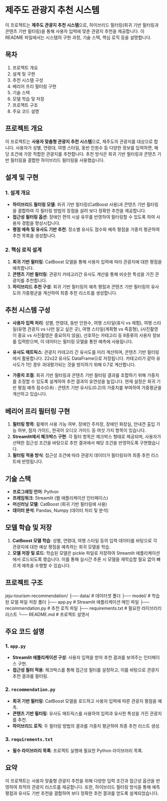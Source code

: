 # 제주도 관광지 추천 시스템

이 프로젝트는 **제주도 관광지 추천 시스템**으로, 하이브리드 필터링(회귀 기반 필터링과 콘텐츠 기반 필터링)을 통해 사용자 입력에 맞춘 관광지 추천을 제공합니다. 이 README 파일에서는 시스템의 구현 과정, 기술 스택, 핵심 로직 등을 설명합니다.

## 목차
1. 프로젝트 개요
2. 설계 및 구현
3. 추천 시스템 구성
4. 베리어 프리 필터링 구현
5. 기술 스택
6. 모델 학습 및 저장
7. 프로젝트 구조
8. 주요 코드 설명

## 프로젝트 개요

이 프로젝트는 **사용자 맞춤형 관광지 추천 시스템**으로, 제주도의 관광지를 대상으로 합니다. 사용자가 성별, 연령대, 여행 스타일, 동반 인원수 등 다양한 정보를 입력하면, 해당 조건에 가장 적합한 관광지를 추천합니다. 추천 방식은 회귀 기반 필터링과 콘텐츠 기반 필터링을 결합한 하이브리드 필터링을 사용했습니다.

## 설계 및 구현

### 1. 설계 개요

- **하이브리드 필터링 모델**: 회귀 기반 필터링(CatBoost 사용)과 콘텐츠 기반 필터링을 결합하여 각 필터링 방법의 장점을 살려 보다 정확한 추천을 제공합니다.
- **접근성 필터링 옵션**: 장애인 편의 시설 유무를 반영하여 필터링할 수 있도록 하여 사용자 경험을 향상시킵니다.
- **평점 예측 및 유사도 기반 추천**: 장소별 유사도 점수와 예측 평점을 가중치 평균하여 추천 목록을 생성합니다.

### 2. 핵심 로직 설계

1. **회귀 기반 필터링**: CatBoost 모델을 통해 사용자 입력에 따라 관광지에 대한 평점을 예측합니다.
2. **콘텐츠 기반 필터링**: 관광지 카테고리간 유사도 계산을 통해 비슷한 특성을 가진 관광지를 추천합니다.
3. **하이브리드 추천 구성**: 회귀 기반 필터링의 예측 평점과 콘텐츠 기반 필터링의 유사도의 가중평균을 계산하여 최종 추천 리스트를 생성합니다.

## 추천 시스템 구성

- **사용자 입력 처리**: 성별, 연령대, 동반 인원수, 여행 스타일(휴식 vs 체험), 여행 스타일(유명 관광지 vs 나만 알고 싶은 곳), 여행 스타일(계획형 vs 즉흥형), (사진촬영이 중요 vs 사진촬영은 중요하지 않음), 선호하는 카테고리 등 8종류의 사용자 정보를 입력받으며, 이 데이터는 필터링 모델을 통한 예측에 사용됩니다.

- **유사도 매트릭스**: 관광지 카테고리 간 유사도를 미리 계산하여, 콘텐츠 기반 필터링에서 활용합니다. 22x22 유사도 DataFrame으로 저장됩니다. 카테고리가 같아 유사도가 1인 경우 과대평가되는 것을 방지하기 위해 0.7로 계산합니다.
- **가중치 조절**: 회귀 기반 필터링과 콘텐츠 기반 필터링 결과를 조합하기 위해 가중치를 조정할 수 있도록 설계하여 추천 결과의 유연성을 높입니다. 현재 설정은 회귀 기반 평점 예측 점수(0.8) : 콘텐츠 기반 유사도(0.2)의 가중치를 부여하여 가중평균을 계산하고 있습니다.

## 베리어 프리 필터링 구현

1. **필터링 항목**: 휠체어 사용 가능 여부, 장애인 주차장, 장애인 화장실, 안내견 출입 가능 여부, 점자 가이드, 한국어 오디오 가이드 등 여섯 가지 항목이 있습니다.
2. **Streamlit에서 체크박스 구현**: 각 필터 항목은 체크박스 형태로 제공되며, 사용자가 선택한 접근성 조건을 바탕으로 추천 결과에서 해당 조건을 반영하도록 구현했습니다.
3. **필터링 적용 방식**: 접근성 조건에 따라 관광지 데이터가 필터링되어 최종 추천 리스트에 반영됩니다.

## 기술 스택

- **프로그래밍 언어**: Python
- **프레임워크**: Streamlit (웹 애플리케이션 인터페이스)
- **머신러닝 모델**: CatBoost (회귀 기반 필터링에 사용)
- **데이터 분석**: Pandas, Numpy (데이터 처리 및 분석)

## 모델 학습 및 저장

1. **CatBoost 모델 학습**: 성별, 연령대, 여행 스타일 등의 입력 데이터를 바탕으로 각 관광지에 대한 예상 평점을 예측하는 회귀 모델을 학습.
2. **모델 저장 및 로드**: 학습된 모델은 pickle 파일로 저장하여 Streamlit 애플리케이션에서 로드되도록 했습니다. 이를 통해 실시간 추론 시 모델을 재학습할 필요 없이 빠르게 예측을 수행할 수 있습니다.

## 프로젝트 구조
jeju-tourism-recommendation/ ├── data/ # 데이터셋 폴더 ├── model/ # 학습된 모델 파일 저장 폴더 ├── app.py # Streamlit 애플리케이션 메인 파일 ├── recommendation.py # 추천 로직 파일 ├── requirements.txt # 필요한 라이브러리 리스트 └── README.md # 프로젝트 설명서

## 주요 코드 설명

### 1. `app.py`

- **Streamlit 애플리케이션 구성**: 사용자 입력을 받아 추천 결과를 보여주는 인터페이스 구현.
- **접근성 필터 적용**: 체크박스를 통해 접근성 필터를 설정하고, 이를 바탕으로 관광지 추천 결과를 필터링.

### 2. `recommendation.py`

- **회귀 기반 필터링**: CatBoost 모델을 로드하고 사용자 입력에 따른 관광지 평점을 예측.
- **콘텐츠 기반 필터링**: 유사도 매트릭스를 사용하여 입력과 유사한 특성을 가진 관광지를 추천.
- **하이브리드 로직**: 두 필터링 방법의 결과를 가중치 평균하여 최종 추천 리스트 생성.

### 3. `requirements.txt`

- **필수 라이브러리 목록**: 프로젝트 실행에 필요한 Python 라이브러리 목록.

## 요약

이 프로젝트는 사용자 맞춤형 관광지 추천을 위해 다양한 입력 조건과 접근성 옵션을 반영하여 최적의 관광지 리스트를 제공합니다. 또한, 하이브리드 필터링 방식을 통해 예측 평점과 유사도 기반 추천을 결합하여 보다 정확한 추천 결과를 얻도록 설계되었습니다.

